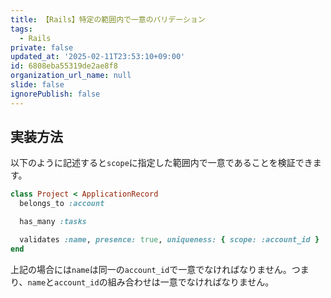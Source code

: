 ```yaml
---
title: 【Rails】特定の範囲内で一意のバリデーション
tags:
  - Rails
private: false
updated_at: '2025-02-11T23:53:10+09:00'
id: 6808eba55319de2ae8f8
organization_url_name: null
slide: false
ignorePublish: false
---
```

## 実装方法

以下のように記述すると`scope`に指定した範囲内で一意であることを検証できます。

```ruby:project.rb
class Project < ApplicationRecord
  belongs_to :account

  has_many :tasks

  validates :name, presence: true, uniqueness: { scope: :account_id }
end
```

上記の場合には`name`は同一の`account_id`で一意でなければなりません。つまり、`name`と`account_id`の組み合わせは一意でなければなりません。
